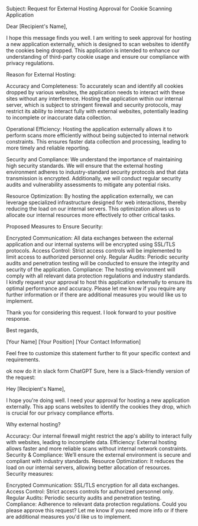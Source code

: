 Subject: Request for External Hosting Approval for Cookie Scanning Application

Dear [Recipient's Name],

I hope this message finds you well. I am writing to seek approval for hosting a new application externally, which is designed to scan websites to identify the cookies being dropped. This application is intended to enhance our understanding of third-party cookie usage and ensure our compliance with privacy regulations.

Reason for External Hosting:

Accuracy and Completeness: To accurately scan and identify all cookies dropped by various websites, the application needs to interact with these sites without any interference. Hosting the application within our internal server, which is subject to stringent firewall and security protocols, may restrict its ability to interact fully with external websites, potentially leading to incomplete or inaccurate data collection.

Operational Efficiency: Hosting the application externally allows it to perform scans more efficiently without being subjected to internal network constraints. This ensures faster data collection and processing, leading to more timely and reliable reporting.

Security and Compliance: We understand the importance of maintaining high security standards. We will ensure that the external hosting environment adheres to industry-standard security protocols and that data transmission is encrypted. Additionally, we will conduct regular security audits and vulnerability assessments to mitigate any potential risks.

Resource Optimization: By hosting the application externally, we can leverage specialized infrastructure designed for web interactions, thereby reducing the load on our internal servers. This optimization allows us to allocate our internal resources more effectively to other critical tasks.

Proposed Measures to Ensure Security:

Encrypted Communication: All data exchanges between the external application and our internal systems will be encrypted using SSL/TLS protocols.
Access Control: Strict access controls will be implemented to limit access to authorized personnel only.
Regular Audits: Periodic security audits and penetration testing will be conducted to ensure the integrity and security of the application.
Compliance: The hosting environment will comply with all relevant data protection regulations and industry standards.
I kindly request your approval to host this application externally to ensure its optimal performance and accuracy. Please let me know if you require any further information or if there are additional measures you would like us to implement.

Thank you for considering this request. I look forward to your positive response.

Best regards,

[Your Name]
[Your Position]
[Your Contact Information]

Feel free to customize this statement further to fit your specific context and requirements.

ok now do it in slack form
ChatGPT
Sure, here is a Slack-friendly version of the request:

Hey [Recipient's Name],

I hope you're doing well. I need your approval for hosting a new application externally. This app scans websites to identify the cookies they drop, which is crucial for our privacy compliance efforts.

Why external hosting?

Accuracy: Our internal firewall might restrict the app's ability to interact fully with websites, leading to incomplete data.
Efficiency: External hosting allows faster and more reliable scans without internal network constraints.
Security & Compliance: We’ll ensure the external environment is secure and compliant with industry standards.
Resource Optimization: It reduces the load on our internal servers, allowing better allocation of resources.
Security measures:

Encrypted Communication: SSL/TLS encryption for all data exchanges.
Access Control: Strict access controls for authorized personnel only.
Regular Audits: Periodic security audits and penetration testing.
Compliance: Adherence to relevant data protection regulations.
Could you please approve this request? Let me know if you need more info or if there are additional measures you'd like us to implement.

